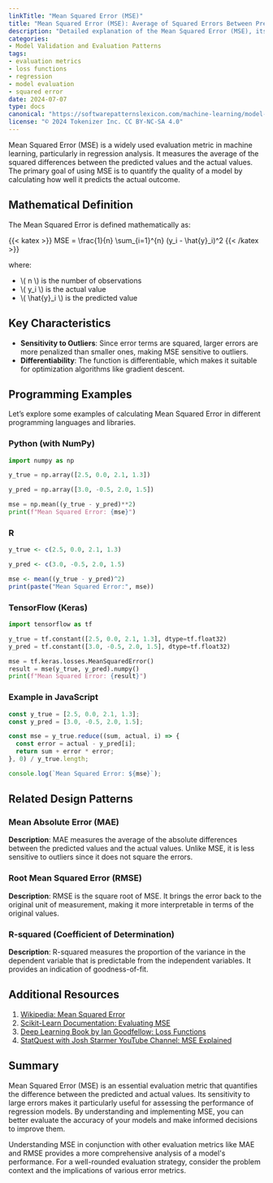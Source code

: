 ```yaml
---
linkTitle: "Mean Squared Error (MSE)"
title: "Mean Squared Error (MSE): Average of Squared Errors Between Predicted and Actual Values"
description: "Detailed explanation of the Mean Squared Error (MSE), its applications, examples, related design patterns, and additional resources"
categories:
- Model Validation and Evaluation Patterns
tags:
- evaluation metrics
- loss functions
- regression
- model evaluation
- squared error
date: 2024-07-07
type: docs
canonical: "https://softwarepatternslexicon.com/machine-learning/model-validation-and-evaluation-patterns/evaluation-metrics/mean-squared-error-(mse)"
license: "© 2024 Tokenizer Inc. CC BY-NC-SA 4.0"
---
```



Mean Squared Error (MSE) is a widely used evaluation metric in machine learning, particularly in regression analysis. It measures the average of the squared differences between the predicted values and the actual values. The primary goal of using MSE is to quantify the quality of a model by calculating how well it predicts the actual outcome.

## Mathematical Definition

The Mean Squared Error is defined mathematically as:

{{< katex >}}
MSE = \frac{1}{n} \sum_{i=1}^{n} (y_i - \hat{y}_i)^2
{{< /katex >}}

where:
- \\( n \\) is the number of observations
- \\( y_i \\) is the actual value
- \\( \hat{y}_i \\) is the predicted value

## Key Characteristics
- **Sensitivity to Outliers**: Since error terms are squared, larger errors are more penalized than smaller ones, making MSE sensitive to outliers.
- **Differentiability**: The function is differentiable, which makes it suitable for optimization algorithms like gradient descent.

## Programming Examples

Let’s explore some examples of calculating Mean Squared Error in different programming languages and libraries.

### Python (with NumPy)

```python
import numpy as np

y_true = np.array([2.5, 0.0, 2.1, 1.3])

y_pred = np.array([3.0, -0.5, 2.0, 1.5])

mse = np.mean((y_true - y_pred)**2)
print(f"Mean Squared Error: {mse}")
```

### R

```r
y_true <- c(2.5, 0.0, 2.1, 1.3)

y_pred <- c(3.0, -0.5, 2.0, 1.5)

mse <- mean((y_true - y_pred)^2)
print(paste("Mean Squared Error:", mse))
```

### TensorFlow (Keras)

```python
import tensorflow as tf

y_true = tf.constant([2.5, 0.0, 2.1, 1.3], dtype=tf.float32)
y_pred = tf.constant([3.0, -0.5, 2.0, 1.5], dtype=tf.float32)

mse = tf.keras.losses.MeanSquaredError()
result = mse(y_true, y_pred).numpy()
print(f"Mean Squared Error: {result}")
```

### Example in JavaScript

```javascript
const y_true = [2.5, 0.0, 2.1, 1.3];
const y_pred = [3.0, -0.5, 2.0, 1.5];

const mse = y_true.reduce((sum, actual, i) => {
  const error = actual - y_pred[i];
  return sum + error * error;
}, 0) / y_true.length;

console.log(`Mean Squared Error: ${mse}`);
```

## Related Design Patterns

### Mean Absolute Error (MAE)

**Description**: MAE measures the average of the absolute differences between the predicted values and the actual values. Unlike MSE, it is less sensitive to outliers since it does not square the errors.

### Root Mean Squared Error (RMSE)

**Description**: RMSE is the square root of MSE. It brings the error back to the original unit of measurement, making it more interpretable in terms of the original values.

### R-squared (Coefficient of Determination)

**Description**: R-squared measures the proportion of the variance in the dependent variable that is predictable from the independent variables. It provides an indication of goodness-of-fit.

## Additional Resources

1. [Wikipedia: Mean Squared Error](https://en.wikipedia.org/wiki/Mean_squared_error)
2. [Scikit-Learn Documentation: Evaluating MSE](https://scikit-learn.org/stable/modules/generated/sklearn.metrics.mean_squared_error.html)
3. [Deep Learning Book by Ian Goodfellow: Loss Functions](https://www.deeplearningbook.org/)
4. [StatQuest with Josh Starmer YouTube Channel: MSE Explained](https://www.youtube.com/user/joshstarmer)

## Summary

Mean Squared Error (MSE) is an essential evaluation metric that quantifies the difference between the predicted and actual values. Its sensitivity to large errors makes it particularly useful for assessing the performance of regression models. By understanding and implementing MSE, you can better evaluate the accuracy of your models and make informed decisions to improve them.

Understanding MSE in conjunction with other evaluation metrics like MAE and RMSE provides a more comprehensive analysis of a model's performance. For a well-rounded evaluation strategy, consider the problem context and the implications of various error metrics.
